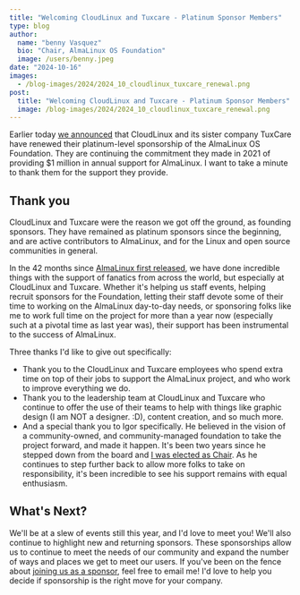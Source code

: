 ```yaml
---
title: "Welcoming CloudLinux and Tuxcare - Platinum Sponsor Members"
type: blog
author:
  name: "benny Vasquez"
  bio: "Chair, AlmaLinux OS Foundation"
  image: /users/benny.jpeg
date: "2024-10-16"
images:
  - /blog-images/2024/2024_10_cloudlinux_tuxcare_renewal.png
post:
  title: "Welcoming CloudLinux and Tuxcare - Platinum Sponsor Members"
  image: /blog-images/2024/2024_10_cloudlinux_tuxcare_renewal.png
---
```


Earlier today [we announced](https://www.einpresswire.com/article/752045731/almalinux-os-foundation-announces-continued-platinum-level-support-from-cloudlinux-and-tuxcare) that CloudLinux and its sister company TuxCare have renewed their platinum-level sponsorship of the AlmaLinux OS Foundation. They are continuing the commitment they made in 2021 of providing $1 million in annual support for AlmaLinux. I want to take a minute to thank them for the support they provide.

## Thank you

CloudLinux and Tuxcare were the reason we got off the ground, as founding sponsors. They have remained as platinum sponsors since the beginning, and are active contributors to AlmaLinux, and for the Linux and open source communities in general.

In the 42 months since [AlmaLinux first released](/blog/almalinux-os-stable-release-is-live/), we have done incredible things with the support of fanatics from across the world, but especially at CloudLinux and Tuxcare. Whether it's helping us staff events, helping recruit sponsors for the Foundation, letting their staff devote some of their time to working on the AlmaLinux day-to-day needs, or sponsoring folks like me to work full time on the project for more than a year now (especially such at a pivotal time as last year was), their support has been instrumental to the success of AlmaLinux.

Three thanks I'd like to give out specifically:

- Thank you to the CloudLinux and Tuxcare employees who spend extra time on top of their jobs to support the AlmaLinux project, and who work to improve everything we do.
- Thank you to the leadership team at CloudLinux and Tuxcare who continue to offer the use of their teams to help with things like graphic design (I am NOT a designer. :D), content creation, and so much more. 
- And a special thank you to Igor specifically. He believed in the vision of a community-owned, and community-managed foundation to take the project forward, and made it happen. It's been two years since he stepped down from the board and [I was elected as Chair](/blog/hi-im-benny-how-can-i-help/). As he continues to step further back to allow more folks to take on responsibility, it's been incredible to see his support remains with equal enthusiasm.

## What's Next?

We'll be at a slew of events still this year, and I'd love to meet you! We'll also continue to highlight new and returning sponsors. These sponsorships allow us to continue to meet the needs of our community and expand the number of ways and places we get to meet our users. If you've been on the fence about [joining us as a sponsor](/members/), feel free to email me! I'd love to help you decide if sponsorship is the right move for your company.
